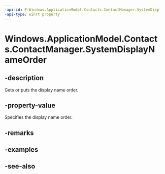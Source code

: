 ----api-id: P:Windows.ApplicationModel.Contacts.ContactManager.SystemDisplayNameOrder
-api-type: winrt property
---<!-- Property syntaxpublic Windows.ApplicationModel.Contacts.ContactNameOrder SystemDisplayNameOrder { get;  set; }--># Windows.ApplicationModel.Contacts.ContactManager.SystemDisplayNameOrder## -descriptionGets or puts the display name order.## -property-valueSpecifies the display name order.## -remarks## -examples## -see-also